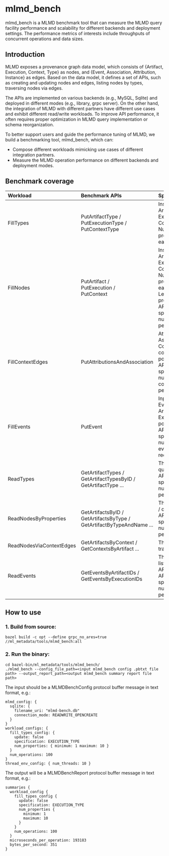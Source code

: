 # mlmd_bench

mlmd_bench is a MLMD benchmark tool that can measure the MLMD query facility performance and scalability for different backends and deployment settings. The performance metrics of interests include throughputs of concurrent operations and data sizes.

## Introduction

MLMD exposes a provenance graph data model, which consists of {Artifact, Execution, Context, Type} as nodes, and {Event, Association, Attribution, Instance} as edges. Based on the data model, it defines a set of APIs, such as creating and updating nodes and edges, listing nodes by types, traversing nodes via edges.  

The APIs are implemented on various backends (e.g., MySQL, Sqlite) and deployed in different modes (e.g., library, grpc server). On the other hand, the integration of MLMD with different partners have different use cases and exhibit different read/write workloads. To improve API performance, it often requires proper optimization in MLMD query implementation or schema reorganization.    

To better support users and guide the performance tuning of MLMD, we build a benchmarking tool, mlmd_bench, which can:
*   Compose different workloads mimicking use cases of different integration partners. 
*   Measure the MLMD operation performance on different backends and deployment modes.

## Benchmark coverage
| Workload      | Benchmark APIs | Specification
| :----------- | :----------- | :----------- |
| FillTypes      | PutArtifactType /<br> PutExecutionType /<br> PutContextType       | Insert / Update <br> Artifact Type / Execution Type / Context Type <br> Number of properties for each type |
| FillNodes   | PutArtifact /<br> PutExecution /<br> PutContext        | Insert / Update<br>Artifact / Execution / Context<br>Number of properties for each node <br> Length for string properties<br>APIs’ specification(e.g. number of nodes per request)|
| FillContextEdges      | PutAttributionsAndAssociation       | Attribution / Association<br>Context / Non-context popularity<br>APIs’ specification(e.g. number of context edges per request)|
| FillEvents      | PutEvent       | Input / Output Event<br>Artifact / Execution popularity<br>APIs’ specification(e.g. number of events per request)|
| ReadTypes      | GetArtifactTypes /<br> GetArtifactTypesByID /<br> GetArtifactType ...| The type listing / querying APIs<br>APIs’ specification(e.g. number of ids per request)|
| ReadNodesByProperties      | GetArtifactsByID /<br> GetArtifactsByType /<br> GetArtifactByTypeAndName ...| The nodes listing / querying APIs<br>APIs’ specification(e.g. number of ids per request)|
| ReadNodesViaContextEdges      | GetArtifactsByContext /<br> GetContextsByArtifact ...       | The nodes traversal APIs|
| ReadEvents      | GetEventsByArtifactIDs /<br> GetEventsByExecutionIDs       | The events listing / querying APIs<br>APIs’ specification(e.g. number of ids per request)|
## How to use

### 1. Build from source:

```shell
bazel build -c opt --define grpc_no_ares=true //ml_metadata/tools/mlmd_bench:all
```

### 2. Run the binary:

```shell
cd bazel-bin/ml_metadata/tools/mlmd_bench/
./mlmd_bench --config_file_path=<input mlmd_bench config .pbtxt file path> --output_report_path=<output mlmd_bench summary report file path>
```

The input should be a MLMDBenchConfig protocol buffer message in text format, e.g.:

```shell
mlmd_config: {
  sqlite: {
    filename_uri: "mlmd-bench.db"
    connection_mode: READWRITE_OPENCREATE
  }
}
workload_configs: {
  fill_types_config: {
    update: false
    specification: EXECUTION_TYPE
    num_properties: { minimum: 1 maximum: 10 }
  }
  num_operations: 100
}
thread_env_config: { num_threads: 10 }
```

The output will be a MLMDBenchReport protocol buffer message in text format, e.g.:

```shell
summaries {
  workload_config {
    fill_types_config {
      update: false
      specification: EXECUTION_TYPE
      num_properties {
        minimum: 1
        maximum: 10
      }
    }
    num_operations: 100
  }
  microseconds_per_operation: 193183
  bytes_per_second: 351
}
```